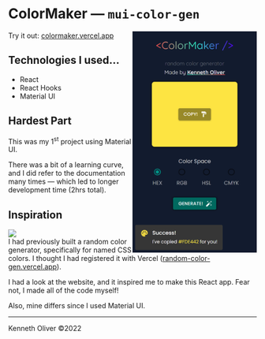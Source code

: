# ColorMaker — `mui-color-gen`
<img src="preview_Chrome_iPhone_SE.png" width="50%" align="right" />

Try it out: [colormaker.vercel.app](https://colormaker.vercel.app)

## Technologies I used...
* React
* React Hooks
* Material UI

## Hardest Part
This was my 1<sup>st</sup> project using Material UI.

There was a bit of a learning curve, and I did refer to the documentation many times — which led to longer development time (2hrs total).

## Inspiration

<img src="https://user-images.githubusercontent.com/70860732/155218584-4a63ba0f-6557-40de-8b89-f88691aa7709.png" width="50%" align="right" />

I had previously built a random color generator, specifically for named CSS colors. I thought I had registered it with Vercel ([random-color-gen.vercel.app](https://random-color-gen.vercel.app)).

I had a look at the website, and it inspired me to make this React app. Fear not, I made all of the code myself!

Also, mine differs since I used Material UI. 

---
Kenneth Oliver ©2022